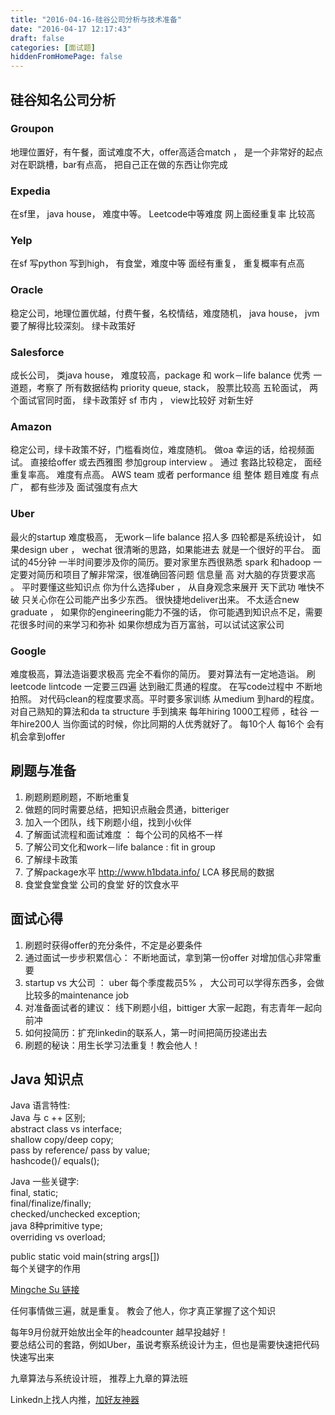 ```yaml
---
title: "2016-04-16-硅谷公司分析与技术准备"
date: "2016-04-17 12:17:43"
draft: false
categories: [面试题]
hiddenFromHomePage: false
---
```

##  硅谷知名公司分析

### Groupon
地理位置好，有午餐，面试难度不大，offer高适合match ， 是一个非常好的起点
对在职跳槽，bar有点高， 把自己正在做的东西让你完成

### Expedia
在sf里， java house， 难度中等。 Leetcode中等难度
网上面经重复率 比较高

### Yelp
在sf  写python 写到high， 有食堂，难度中等
面经有重复， 重复概率有点高

### Oracle
稳定公司，地理位置优越，付费午餐，名校情结，难度随机， java house， jvm要了解得比较深刻。 绿卡政策好

### Salesforce
成长公司， 类java house， 难度较高，package 和 work－life balance 优秀
一道题，考察了 所有数据结构 priority queue, stack， 股票比较高
五轮面试， 两个面试官同时面， 绿卡政策好 sf 市内  ， view比较好 对新生好

### Amazon
稳定公司，绿卡政策不好，门槛看岗位，难度随机。  做oa
幸运的话，给视频面试。 直接给offer
或去西雅图 参加group interview 。 通过
套路比较稳定， 面经重复率高。 难度有点高。
AWS team  或者 performance 组  整体 题目难度 有点广， 都有些涉及 面试强度有点大

### Uber
最火的startup 难度极高， 无work－life balance 招人多
四轮都是系统设计，
如果design uber ， wechat  很清晰的思路，如果能进去 就是一个很好的平台。
面试的45分钟  一半时间要涉及你的简历。要对家里东西很熟悉
spark 和hadoop  一定要对简历和项目了解非常深，很准确回答问题
信息量 高 对大脑的存货要求高 。 平时要懂这些知识点
你为什么选择uber  ， 从自身观念来展开
天下武功 唯快不破    只关心你在公司能产出多少东西。 很快捷地deliver出来。
不太适合new graduate ， 如果你的engineering能力不强的话， 你可能遇到知识点不足，需要花很多时间的来学习和弥补
如果你想成为百万富翁，可以试试这家公司

### Google
难度极高，算法造诣要求极高
完全不看你的简历。  要对算法有一定地造诣。
刷leetcode lintcode 一定要三四遍 达到融汇贯通的程度。
在写code过程中 不断地拍照。 对代码clean的程度要求高。平时要多家训练
从medium 到hard的程度。  对自己熟知的算法和da ta structure 手到擒来
每年hiring 1000工程师 ，硅谷 一年hire200人
当你面试的时候，你比同期的人优秀就好了。 每10个人 每16个 会有机会拿到offer

## 刷题与准备  
1. 刷题刷题刷题，不断地重复  
2. 做题的同时需要总结，把知识点融会贯通，bitteriger  
3. 加入一个团队，线下刷题小组，找到小伙伴  
4. 了解面试流程和面试难度 ： 每个公司的风格不一样  
5. 了解公司文化和work－life  balance :  fit  in group  
6. 了解绿卡政策  
7. 了解package水平 http://www.h1bdata.info/   LCA 移民局的数据  
8. 食堂食堂食堂 公司的食堂 好的饮食水平  

## 面试心得
1. 刷题时获得offer的充分条件，不定是必要条件
2. 通过面试一步步积累信心： 不断地面试，拿到第一份offer 对增加信心非常重要
3. startup vs 大公司 ： uber 每个季度裁员5% ， 大公司可以学得东西多，会做比较多的maintenance job
4. 对准备面试者的建议： 线下刷题小组，bittiger  大家一起跑，有志青年一起向前冲
5. 如何投简历：扩充linkedin的联系人，第一时间把简历投递出去
6. 刷题的秘诀：用生长学习法重复！教会他人！


## Java 知识点
Java 语言特性:  
Java 与 c ++ 区别;  
abstract class vs interface;   
shallow copy/deep copy;   
pass by reference/ pass by value;   
hashcode()/ equals();   

Java 一些关键字:  
final, static;   
final/finalize/finally;   
checked/unchecked exception;   
java 8种primitive type;  
overriding vs overload;   

public static void main(string args[])    
每个关键字的作用     

[Mingche Su 链接](http://zhuanlan.zhihu.com/p/20545626)

任何事情做三遍，就是重复。 教会了他人，你才真正掌握了这个知识

每年9月份就开始放出全年的headcounter 越早投越好！  
要总结公司的套路，例如Uber，虽说考察系统设计为主，但也是需要快速把代码快速写出来  

九章算法与系统设计班， 推荐上九章的算法班

Linkedn上找人内推，[加好友神器](https://github.com/LearnerChao/LinkDriver)
